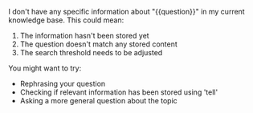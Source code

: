 I don't have any specific information about "{{question}}" in my current knowledge base. This could mean:

1. The information hasn't been stored yet
2. The question doesn't match any stored content
3. The search threshold needs to be adjusted

You might want to try:
- Rephrasing your question
- Checking if relevant information has been stored using 'tell'
- Asking a more general question about the topic